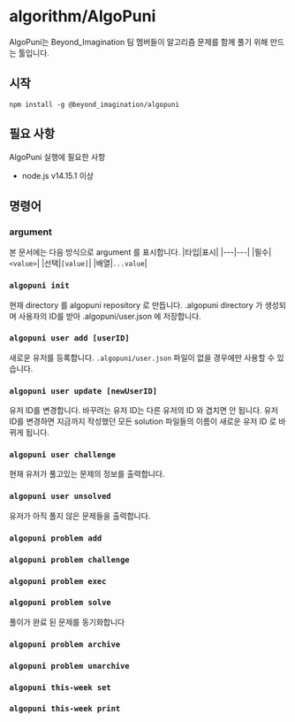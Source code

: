 # algorithm/AlgoPuni
AlgoPuni는 Beyond_Imagination 팀 멤버들이 알고리즘 문제를 함께 풀기 위해 만드는 툴입니다.

## 시작
```
npm install -g @beyond_imagination/algopuni
```

## 필요 사항

AlgoPuni 실행에 필요한 사항
* node.js v14.15.1 이상

## 명령어
### argument
본 문서에는 다음 방식으로 argument 를 표시합니다.
|타입|표시|
|---|---|
|필수|`<value>`|
|선택|`[value]`|
|배열|`...value`|

### `algopuni init`
현재 directory 를 algopuni repository 로 만듭니다.
.algopuni directory 가 생성되며 사용자의 ID를 받아 .algopuni/user.json 에 저장합니다.

### `algopuni user add [userID]`
새로운 유저를 등록합니다. `.algopuni/user.json` 파일이 없을 경우에만 사용할 수 있습니다.

### `algopuni user update [newUserID]`
유저 ID를 변경합니다. 바꾸려는 유저 ID는 다른 유저의 ID 와 겹치면 안 됩니다.
유저 ID를 변경하면 지금까지 작성했던 모든 solution 파일들의 이름이 새로운 유저 ID 로 바뀌게 됩니다.

### `algopuni user challenge`
현재 유저가 풀고있는 문제의 정보를 출력합니다.

### `algopuni user unsolved`
유저가 아직 풀지 않은 문제들을 출력합니다.

### `algopuni problem add`

### `algopuni problem challenge`

### `algopuni problem exec`

### `algopuni problem solve`
풀이가 완료 된 문제를 동기화합니다

### `algopuni problem archive`

### `algopuni problem unarchive`

### `algopuni this-week set`

### `algopuni this-week print`
